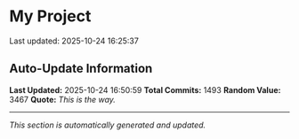 # My Project


Last updated: 2025-10-24 16:25:37




























































































































































































































































































































































































































































































































































































































































































































































































































































































































































































































































































































































































































































































































































































































































































































































































































































































































































































































































































































































## Auto-Update Information

**Last Updated:** 2025-10-24 16:50:59
**Total Commits:** 1493
**Random Value:** 3467
**Quote:** _This is the way._

---
_This section is automatically generated and updated._